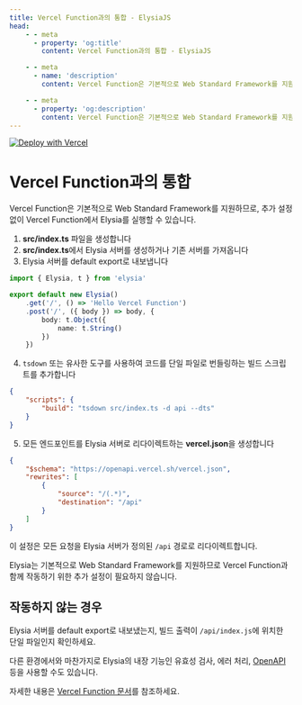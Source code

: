 ```yaml
---
title: Vercel Function과의 통합 - ElysiaJS
head:
    - - meta
      - property: 'og:title'
        content: Vercel Function과의 통합 - ElysiaJS

    - - meta
      - name: 'description'
        content: Vercel Function은 기본적으로 Web Standard Framework를 지원하므로, 추가 설정 없이 Vercel Function에서 Elysia를 실행할 수 있습니다.

    - - meta
      - property: 'og:description'
        content: Vercel Function은 기본적으로 Web Standard Framework를 지원하므로, 추가 설정 없이 Vercel Function에서 Elysia를 실행할 수 있습니다.
---
```


<a href="https://vercel.com/new/clone?repository-url=https%3A%2F%2Fgithub.com%2FSaltyAom%2Fvercel-function-elysia-demo">
	<img src="https://vercel.com/button" alt="Deploy with Vercel"/>
</a>

<br>

# Vercel Function과의 통합

Vercel Function은 기본적으로 Web Standard Framework를 지원하므로, 추가 설정 없이 Vercel Function에서 Elysia를 실행할 수 있습니다.

1. **src/index.ts** 파일을 생성합니다
2. **src/index.ts**에서 Elysia 서버를 생성하거나 기존 서버를 가져옵니다
3. Elysia 서버를 default export로 내보냅니다

```typescript
import { Elysia, t } from 'elysia'

export default new Elysia()
    .get('/', () => 'Hello Vercel Function')
    .post('/', ({ body }) => body, {
        body: t.Object({
            name: t.String()
        })
    })
```

4. `tsdown` 또는 유사한 도구를 사용하여 코드를 단일 파일로 번들링하는 빌드 스크립트를 추가합니다

```json
{
	"scripts": {
		"build": "tsdown src/index.ts -d api --dts"
	}
}
```

5. 모든 엔드포인트를 Elysia 서버로 리다이렉트하는 **vercel.json**을 생성합니다

```json
{
    "$schema": "https://openapi.vercel.sh/vercel.json",
    "rewrites": [
		{
			"source": "/(.*)",
			"destination": "/api"
		}
    ]
}
```

이 설정은 모든 요청을 Elysia 서버가 정의된 `/api` 경로로 리다이렉트합니다.

Elysia는 기본적으로 Web Standard Framework를 지원하므로 Vercel Function과 함께 작동하기 위한 추가 설정이 필요하지 않습니다.

## 작동하지 않는 경우
Elysia 서버를 default export로 내보냈는지, 빌드 출력이 `/api/index.js`에 위치한 단일 파일인지 확인하세요.

다른 환경에서와 마찬가지로 Elysia의 내장 기능인 유효성 검사, 에러 처리, [OpenAPI](/plugins/openapi.html) 등을 사용할 수도 있습니다.

자세한 내용은 [Vercel Function 문서](https://vercel.com/docs/functions?framework=other)를 참조하세요.
